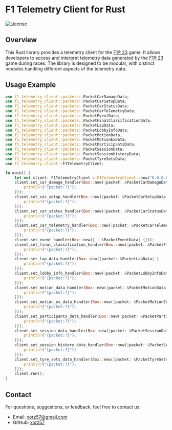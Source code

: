 # F1 Telemetry Client for Rust

[![License](https://img.shields.io/badge/license-MIT-blue.svg)](LICENSE)

## Overview

This Rust library provides a telemetry client for the [F1® 23](https://store.steampowered.com/app/2108330/F1_23/) game. It allows developers to access and interpret telemetry data generated by the [F1® 23](https://store.steampowered.com/app/2108330/F1_23/) game during races. The library is designed to be modular, with distinct modules handling different aspects of the telemetry data.

## Usage Example

```rust
use f1_telemetry_client::packets::PacketCarDamageData;
use f1_telemetry_client::packets::PacketCarSetupData;
use f1_telemetry_client::packets::PacketCarStatusData;
use f1_telemetry_client::packets::PacketCarTelemetryData;
use f1_telemetry_client::packets::PacketEventData;
use f1_telemetry_client::packets::PacketFinalClassificationData;
use f1_telemetry_client::packets::PacketLapData;
use f1_telemetry_client::packets::PacketLobbyInfoData;
use f1_telemetry_client::packets::PacketMotionData;
use f1_telemetry_client::packets::PacketMotionExData;
use f1_telemetry_client::packets::PacketParticipantsData;
use f1_telemetry_client::packets::PacketSessionData;
use f1_telemetry_client::packets::PacketSessionHistoryData;
use f1_telemetry_client::packets::PacketTyreSetsData;
use f1_telemetry_client::F1TelemetryClient;

fn main() {
    let mut client: F1TelemetryClient = F1TelemetryClient::new("0.0.0.0:20777");
    client.set_car_damage_handler(Box::new(|packet: &PacketCarDamageData| {
        println!("{packet:?}");
    }));
    client.set_car_setup_handler(Box::new(|packet: &PacketCarSetupData| {
        println!("{packet:?}");
    }));
    client.set_car_status_handler(Box::new(|packet: &PacketCarStatusData| {
        println!("{packet:?}");
    }));
    client.set_car_telemetry_handler(Box::new(|packet: &PacketCarTelemetryData| {
        println!("{packet:?}");
    }));
    client.set_event_handler(Box::new(|_: &PacketEventData| {}));
    client.set_final_classification_handler(Box::new(|packet: &PacketFinalClassificationData| {
        println!("{packet:?}");
    }));
    client.set_lap_data_handler(Box::new(|packet: &PacketLapData| {
        println!("{packet:?}");
    }));
    client.set_lobby_info_handler(Box::new(|packet: &PacketLobbyInfoData| {
        println!("{packet:?}");
    }));
    client.set_motion_data_handler(Box::new(|packet: &PacketMotionData| {
        println!("{packet:?}");
    }));
    client.set_motion_ex_data_handler(Box::new(|packet: &PacketMotionExData| {
        println!("{packet:?}");
    }));
    client.set_participants_data_handler(Box::new(|packet: &PacketParticipantsData| {
        println!("{packet:?}");
    }));
    client.set_session_data_handler(Box::new(|packet: &PacketSessionData| {
        println!("{packet:?}");
    }));
    client.set_session_history_data_handler(Box::new(|packet: &PacketSessionHistoryData| {
        println!("{packet:?}");
    }));
    client.set_tyre_sets_data_handler(Box::new(|packet: &PacketTyreSetsData| {
        println!("{packet:?}");
    }));
    client.run();
}
```

## Contact

For questions, suggestions, or feedback, feel free to contact us:

- Email: [xorz57@gmail.com](mailto:xorz57@gmail.com)
- GitHub: [xorz57](https://github.com/xorz57)
